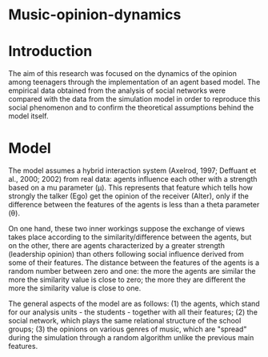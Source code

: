 # Music-opinion-dynamics

# Introduction
The aim of this research was focused on the dynamics of the opinion among teenagers through the implementation of an agent based model. The empirical data obtained from the analysis of social networks were compared with the data from the simulation model in order to reproduce this social phenomenon and to confirm the theoretical assumptions behind the model itself.

# Model
The model assumes a hybrid interaction system (Axelrod, 1997; Deffuant et al., 2000; 2002) from real data: agents influence each other with a strength based on a mu parameter (µ). This represents that feature which tells how strongly the talker (Ego) get the opinion of the receiver (Alter), only if the difference between the features of the agents is less than a theta parameter (θ). 

On one hand, these two inner workings suppose the exchange of views takes place according to the similarity/difference between the agents, but on the other, there are agents characterized by a greater strength (leadership opinion) than others following social influence derived from some of their features.
The distance between the features of the agents is a random number between zero and one: the more the agents are similar the more the similarity value is close to zero; the more they are different the more the similarity value is close to one.

The general aspects of the model are as follows: (1) the agents, which stand for our analysis units - the students - together with all their features; (2) the social network, which plays the same relational structure of the school groups; (3) the opinions on various genres of music, which are "spread" during the simulation through a random algorithm unlike the previous main features.
